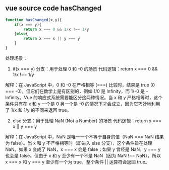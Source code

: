 ## vue source code hasChanged
```js
function hasChanged(x,y){
    if(x === y){
        return x === 0 && 1/x !== 1/y
    }else{
        return x === x || y === y
    }
}
```
处理场景：
1. if(x === y) 分支：用于处理 0 和 -0 的场景
代码逻辑：return x === 0 && 1/x !== 1/y

解释：在 JavaScript 中，0 和 -0 在严格相等 (===) 比较时，结果是 true (0 === -0)。但它们在数学上是有区别的，例如 1/0 是 Infinity，而 1/-0 是 -Infinity。Vue 的响应式系统需要能区分这两种情况。当 x 和 y 严格相等时，这个条件只有在 x 和 y 一个是 0 另一个是 -0 的情况下才会成立，因为它巧妙地利用了 1/x 和 1/y 的不同来返回 true。

2. else 分支：用于处理 NaN (Not a Number) 的场景
代码逻辑：return x === x || y === y

解释：在 JavaScript 中，NaN 是唯一一个不等于自身的值（NaN === NaN 结果为 false）。当 x 和 y 不严格相等时（即进入 else 分支），这个条件旨在处理 NaN。如果 x 变成了 NaN，x === x 会是 false；如果 y 曾经是 NaN，y === y 也会是 false。但由于 x 和 y 至少有一个不是 NaN（因为 NaN !== NaN），所以 x === x 和 y === y 至少有一个为 true，整个条件 || 运算符会返回 true。